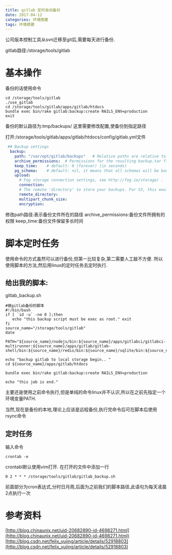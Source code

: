 ```yaml
---
title: gitlab 定时自动备份
date: 2017-04-12 
categories: 环境搭建
tags: 环境搭建
---
```


公司版本控制工具从svn迁移至git后,需要每天进行备份.

<!-- more -->

gitlab路径:/storage/tools/gitlab

# 基本操作
备份的话使用命令

```shell
cd /storage/tools/gitlab
./use_gitlab
cd /storage/tools/gitlab/apps/gitlab/htdocs
bundle exec bin/rake gitlab:backup:create RAILS_ENV=production 
exit
```
备份的默认路径为:tmp/backups/
这里需要修改配置,使备份到指定路径

打开:/storage/tools/gitlab/apps/gitlab/htdocs/config/gitlab.yml文件


```yml
 ## Backup settings
  backup:
    path: "/var/opt/gitlab/backups"   # Relative paths are relative to Rails.root (default: tmp/backups/)
    archive_permissions:  # Permissions for the resulting backup.tar file (default: 0600)
    keep_time:    # default: 0 (forever) (in seconds)
    pg_schema:    # default: nil, it means that all schemas will be backed up
    upload:
      # Fog storage connection settings, see http://fog.io/storage/ .
      connection:
      # The remote 'directory' to store your backups. For S3, this would be the bucket name.
      remote_directory:
      multipart_chunk_size:
      encryption:
```

修改path路径:表示备份文件所在的路径
archive_permissions:备份文件所拥有的权限
keep_time:备份文件保留多长时间

# 脚本定时任务
使用命令的方式虽然可以进行备份,但第一比较复杂,第二需要人工敲不方便.
所以使用脚本的方法,然后用linux的定时任务去定时执行.

## 给出我的脚本:
gitlab_backup.sh

```shell
#做gitlab备份的脚本
#!/bin/bash 
if [ `id -u` -ne 0 ];then
   echo "this backup script must be exec as root." exit
fi
source_name="/storage/tools/gitlab"
date

PATH="${source_name}/nodejs/bin:${source_name}/apps/gitlabci/gitlabci-multirunner:${source_name}/apps/gitlab/gitlab-shell/bin:${source_name}/redis/bin:${source_name}/sqlite/bin:${source_name}/python/bin:${source_name}/perl/bin:${source_name}/git/bin:${source_name}/ruby/bin:${source_name}/mysql/bin:${source_name}/php/bin:${source_name}/postgresql/bin:${source_name}/go/bin:${source_name}/apache2/bin:${source_name}/common/bin:$PATH"

echo "backup gitlab to local storage begin.. " 
cd ${source_name}/apps/gitlab/htdocs

bundle exec bin/rake gitlab:backup:create RAILS_ENV=production

echo "this job is end."
```
主要还是使用之前命令执行,但是单纯的命令linux并不认识,所以在之前先指定一个环境变量PATH.

当然,现在是备份的本地,理论上应该是远程备份,执行完命令后可在脚本后使用rsync命令

## 定时任务
输入命令

```shell
crontab -e 
```
crontabl默认使用vim打开.
在打开的文件中添加一行

```shell
0 2 * * * /storage/tools/gitlab/gitlab_backup.sh
```
前面部分为cron表达式,分时日月周,后面为之前我们的脚本路径,此语句为每天凌晨2点执行一次


# 参考资料
[http://blog.chinaunix.net/uid-20682890-id-4698271.html](http://blog.chinaunix.net/uid-20682890-id-4698271.html)
[http://blog.csdn.net/felix_yujing/article/details/52918803](http://blog.csdn.net/felix_yujing/article/details/52918803)

